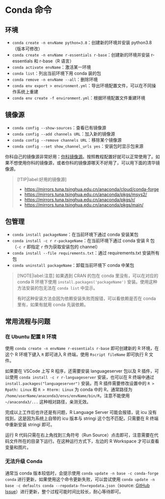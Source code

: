 # Conda 命令

## 环境

- `conda create -n envName python=3.8`：创建新的环境并安装 python3.8（版本可修改）
- `conda create -n envName r-essentials r-base`：创建新的环境并安装 r-essentials 和 r-base（R 语言）
- `conda activate envName`：激活某一环境
- `conda list`：列出当前环境下用 conda 装的包
- `conda remove -n envName --all`：删除环境
- `conda env export > environment.yml`：导出环境配置文件，可以在不同操作系统上重建
- `conda env create -f environment.yml`：根据环境配置文件重建环境

## 镜像源

- `conda config --show-sources`：查看已有镜像源
- `conda config --add channels URL`：加入新的镜像源
- `conda config --remove channels URL`：移除某个镜像源
- `conda config --set show_channel_urls yes`：安装包时显示包来源

你科自己的镜像源非常好用：[你科镜像源](https://mirrors.sustech.edu.cn/help/anaconda.html#introduction)。按照教程配置好就可以正常使用了。如果不想使用你科的镜像源，或者你科的镜像源哪天不好用了，可以用下面的清华镜像源。

> [!TIP|label:好用的镜像源]
> - https://mirrors.tuna.tsinghua.edu.cn/anaconda/cloud/conda-forge
> - https://mirrors.tuna.tsinghua.edu.cn/anaconda/pkgs/msys2/
> - https://mirrors.tuna.tsinghua.edu.cn/anaconda/pkgs/r/
> - https://mirrors.tuna.tsinghua.edu.cn/anaconda/pkgs/main/

## 包管理

- `conda install packageName`：在当前环境下通过 conda 安装某包
- `conda install -c r r-packageName`：在当前环境下通过 conda 安装 R 包（`-c r` 即指定 `r` 作为获取安装包的 channel）
- `conda install --file requirements.txt`：通过 requirements.txt 安装所有包
- `conda uninstall packageName`：卸载当前环境下 conda 中某包

> [!NOTE|label:注意]
> 如果遇到 CRAN 的包在 conda 里没有，可以在对应的 conda R 环境下使用 `install.packages('packageName')` 安装。使用这种方法安装的包无法在 `conda list` 中显示。
> 
> 有时这种安装方法会因为依赖安装失败而报错，可以看依赖是否在 conda 里有，如果有就用 conda 先装依赖。

## 常用流程与问题

### 在 Ubuntu 配置 R 环境

使用 `conda create -n envName r-essentials r-base` 即可创建新的 R 环境，在这个 R 环境下键入 `R` 即可进入 R 终端，使用 `Rscript fileName` 即可执行 R 文件。

如果要在 VSCode 上写 R 程序，还需要安装 languageserver 包以及 R 插件，可以使用 `conda install -c r r-languageserver` 安装，也可以在 R 终端中通过 `install.packages("languageserver")` 安装。而 R 插件需要修改设置中的 `R > Rpath: Linux` 和 `R > Rterm: Linux` 为 conda 中的 R，通常路径为 `/home/userName/anaconda3/envs/envName/bin/R`，注意不能使用 `~/anaconda3/...` 这种相对路径，亲测无效。

完成以上工作后也许还是有问题，R Language Server 可能会报错，说 icu 没有找到，这是因为系统上自带的 icu 版本与 stringi 这个包不匹配，只需要在 R 终端中重新安装 stringi 即可。

运行 R 代码只需在右上角找到三角符号（Run Source）点击即可，注意需要在代码文件所在的目录下运行。在这种运行方式下，左边的 R Workspace 才可以查看变量和图片。

### 无法升级 Conda

通常当 conda 版本较低时，会提示使用 `conda update -n base -c conda-forge conda` 进行更新，如果使用这个命令更新失败，可以尝试使用 `conda update -n base -c defaults conda --repodata-fn=repodata.json`（source: [GitHub Issue](https://github.com/conda/conda/issues/12519#issuecomment-1483106227)）进行更新，整个过程可能时间比较长，耐心等待即可。
